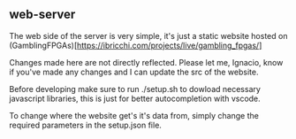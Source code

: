 ## web-server

The web side of the server is very simple, it's just a static website hosted on (GamblingFPGAs)[https://ibricchi.com/projects/live/gambling_fpgas/]

Changes made here are not directly reflected. Please let me, Ignacio, know if you've made any changes and I can update the src of the website.

Before developing make sure to run ./setup.sh to dowload necessary javascript libraries, this is just for better autocompletion with vscode.

To change where the website get's it's data from, simply change the required parameters in the setup.json file.